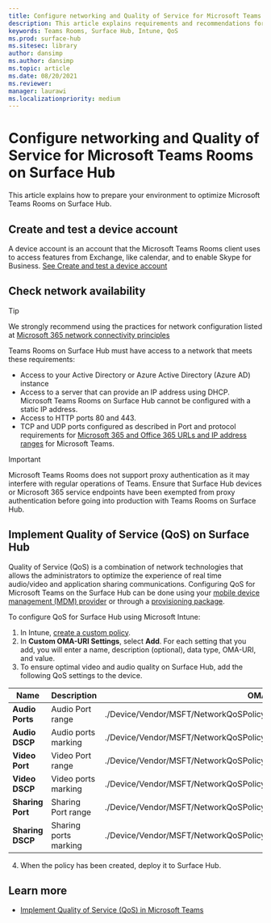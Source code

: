 ```yaml
---
title: Configure networking and Quality of Service for Microsoft Teams Room on Surface Hub
description: This article explains requirements and recommendations for networking and Quality of Service to optimize Microsoft Teams Rooms on Surface Hub.
keywords: Teams Rooms, Surface Hub, Intune, QoS
ms.prod: surface-hub
ms.sitesec: library
author: dansimp
ms.author: dansimp
ms.topic: article
ms.date: 08/20/2021
ms.reviewer: 
manager: laurawi
ms.localizationpriority: medium
---
```


# Configure networking and Quality of Service for Microsoft Teams Rooms on Surface Hub

This article explains how to prepare your environment to optimize Microsoft Teams Rooms on Surface Hub.

## Create and test a device account

A device account is an account that the Microsoft Teams Rooms client uses to access features from Exchange, like calendar, and to enable Skype for Business. [See Create and test a device account](create-and-test-a-device-account-surface-hub.md)

## Check network availability

> [!TIP]
> We strongly recommend using the practices for network configuration listed at
[Microsoft 365 network connectivity principles](https://aka.ms/pnc)

Teams Rooms on Surface Hub must have access to a network that meets these requirements:

- Access to your Active Directory or Azure Active Directory (Azure AD) instance
- Access to a server that can provide an IP address using DHCP. Microsoft Teams Rooms on Surface Hub cannot be configured with a static IP address.
- Access to HTTP ports 80 and 443.
- TCP and UDP ports configured as described in Port and protocol requirements for [Microsoft 365 and Office 365 URLs and IP address ranges](/microsoft-365/enterprise/urls-and-ip-address-ranges) for Microsoft Teams.

> [!IMPORTANT]
> Microsoft Teams Rooms does not support proxy authentication as it may interfere with regular operations of Teams. Ensure that Surface Hub devices or Microsoft 365 service endpoints have been exempted from proxy authentication before going into production with Teams Rooms on Surface Hub.

## Implement Quality of Service (QoS) on Surface Hub

Quality of Service (QoS) is a combination of network technologies that allows the administrators to optimize the experience of real time audio/video and application sharing communications.
Configuring QoS for Microsoft Teams on the Surface Hub can be done using your [mobile device management (MDM) provider](manage-settings-with-mdm-for-surface-hub.md) or through a [provisioning package](provisioning-packages-for-surface-hub.md).

To configure QoS for Surface Hub using Microsoft Intune:

1. In Intune, [create a custom policy](/intune/custom-settings-configure).
2. In **Custom OMA-URI Settings**, select **Add**. For each setting that you add, you will enter a name, description (optional), data type, OMA-URI, and value.
3. To ensure optimal video and audio quality on Surface Hub, add the following QoS settings to the device.

| Name                  | Description           | OMA-URI                                                                        | Type    | Value       |
| --------------------- | --------------------- | ------------------------------------------------------------------------------ | ------- | ----------- |
| **Audio Ports**       | Audio Port range      | ./Device/Vendor/MSFT/NetworkQoSPolicy/TeamsAudio/SourcePortMatchCondition      | String  | 50000-50019 |
| **Audio DSCP**        | Audio ports marking   | ./Device/Vendor/MSFT/NetworkQoSPolicy/TeamsAudio/DSCPAction                    | Integer | 46          |
| **Video Port**        | Video Port range      | ./Device/Vendor/MSFT/NetworkQoSPolicy/TeamsVideo/SourcePortMatchCondition      | String  | 50020-50039 |
| **Video DSCP**        | Video ports marking   | ./Device/Vendor/MSFT/NetworkQoSPolicy/TeamsVideo/DSCPAction                    | Integer | 34          |
| **Sharing Port**      | Sharing Port range    | ./Device/Vendor/MSFT/NetworkQoSPolicy/TeamsSharing/SourcePortMatchCondition    | String  | 50040-50059 |
| **Sharing DSCP**      | Sharing ports marking | ./Device/Vendor/MSFT/NetworkQoSPolicy/TeamsSharing/DSCPAction                  | Integer | 18          |

4. When the policy has been created, deploy it to Surface Hub.

## Learn more

- [Implement Quality of Service (QoS) in Microsoft Teams](/microsoftteams/qos-in-teams)

